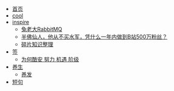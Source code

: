 - [首页](/)
- [cool](2021年09月03日)
- [inspire](inspire/index.md)
    - [兔老大RabbitMQ](inspire/兔老大RabbitMQ.md)
    - [半佛仙人，他从不买水军，凭什么一年内做到B站500万粉丝？](inspire/半佛仙人.md)
    - [碎片知识整理](inspire/碎片知识整理.md)
- [签]()
    - [为何酷安 努力 机遇 阶级](cpost/31024382)
- [养生]()
    - [养发](preserve/养发)
- [短句](Allove) 

<footer id="mb-footer"></footer>
